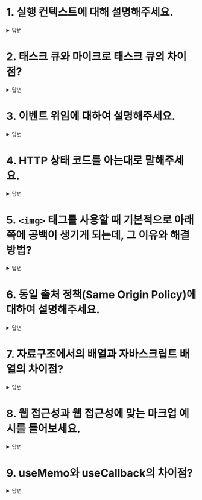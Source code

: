 # 1. 실행 컨텍스트에 대해 설명해주세요.

<details>

  <summary>답변</summary>

실행 컨텍스트는 실행할 코드에 제공할 환경 정보들을 모아놓은 객체이다.
스코프, 호이스팅, this, 함수, 클로저 등의 동작원리를 담고 있다.

실행 컨텍스트는 `실행 컨텍스트 스택`과 `렉시컬 환경`으로 구성되어 있다.

- 실행 컨텍스트는 코드의 실행 순서를 LIFO(Last In First Out) 구조로 관리한다.
- 렉시컬 환경은 모든 식별자와 바인딩된 값, 스코프를 기록하고 관리한다.
- 렉시컬 환경은 식별자와 식별자에 대입된 값을 키-값 형태의 스코프(전역, 함수, 블록 스코프)로 생성하여 관리한다.

[실행 컨텍스트와 자바스크립트의 동작 원리](https://catsbi.oopy.io/fffa6930-ca30-4f7e-88b6-28011fde5867)

</details>

# 2. 태스크 큐와 마이크로 태스크 큐의 차이점?

<details>

  <summary>답변</summary>

콜백 큐에는 두 가지 종류가 있는데, 태스크 큐와 마이크로 태스크 큐가 있다. 태스크 큐는 매크로 태스크 큐라고도 한다.

- 태스크 큐는 `setTimeout`, `setInterval`, `setImmediate` 등의 함수가 들어간다.
- 마이크로 태스크 큐는 `Promise`, `process`, `queueMicroTask`와 같은 함수가 들어간다.

이벤트는 마이크로 태스크 큐의 태스크를 모두 처리한 후에 태스크 큐의 태스크를 처리한다. 따라서 Promise 콜백 함수가 setTimeout()의 콜백 함수보다 빨리 처리된다.

</details>

# 3. 이벤트 위임에 대하여 설명해주세요.

<details>

  <summary>답변</summary>

캡쳐링과 버블링을 활용한 방식으로, 각 엘리먼트마다 이벤트 핸들러를 할당하지 않고 공통되는 부모 엘리먼트에 이벤트 핸들러를 할당하여 이벤트를 관리하는 방식이다.

`이벤트 캡쳐링`은 상위 엘리먼트에서 이벤트가 발생한 타겟 엘리먼트까지 이벤트가 전달되어 내려오는 현상을 이야기하고, `이벤트 버블링`은 이벤트가 발생한 타겟 엘리먼트에서 그 엘리먼트의 조상들까지 이벤트가 전달되는 현상을 이야기 한다.

이벤트 위임을 이용하면 여러 개의 자식 엘리먼트에 대한 이벤트 관리를 효율적으로 할 수 있고, 자식 엘리먼트가 동적으로 추가되거나 삭제될 때 이벤트 핸들러가 제대로 삭제 되지 않아 발생할 수 있는 메모리 누수를 방지할 수 있다.

</details>

# 4. HTTP 상태 코드를 아는대로 말해주세요.

<details>

  <summary>답변</summary>

자주 쓰이는 상태 코드

| 상태코드 | 코드명                | 설명                                                                 |
| -------- | --------------------- | -------------------------------------------------------------------- |
| 200      | OK                    | 요청이 성공적으로 보내졌음                                           |
| 201      | Created               | 요청이 성공적이었으며 새로운 리소스가 생성됨                         |
| 400      | Bad Request           | 잘못된 문법으로 인해 서버가 요청을 이해할 수 없음                    |
| 401      | Unauthorized          | 비인증된 요청임                                                      |
| 403      | Forbidden             | 콘텐츠에 접근할 권리가 없음                                          |
| 404      | Not Found             | 요청받은 리소스를 찾을 수 없음                                       |
| 500      | Internal Server Error | 서버에 문제가 있지만 서버가 정확한 문제 상황에 대하여 설명할 수 없음 |

※ http status 401 vs 403?

- 401: 클라이언트가 인증되지 않음. 로그인을 하지 않은 상태로 결제 내역을 보려고 하는 경우
- 403: 접근 권한이 없음. 로그인을 하였지만 다른 사람의 결제 내역을 보려고 하는 경우

</details>

# 5. `<img>` 태그를 사용할 때 기본적으로 아래쪽에 공백이 생기게 되는데, 그 이유와 해결방법?

<details>

  <summary>답변</summary>

`<img>`태그는 inline 레벨 요소이기 때문에 기본적으로 일반 텍스트와 동일하게 baseline을 기준으로 정렬된다.
즉, `vertical-align: baseline;`이라는 뜻이다.

y, j, p, g, q 등과 같이 하강문자를 위해 아래쪽에 공간이 더 있어야 하기 때문에 기본적으로 공백이 생긴다.

이를 해결하기 위해서는

- `display: block;`: 한 줄을 다 차지한다는 단점이 있다.
- `line-height: 0;`: 컨테이너 안의 다른 텍스트들에도 영향이 가므로 좋은 방법은 아니다.
- `<img>`태그에 `vertical-align: middle / top / bottom;`: 정렬 기준을 바꾸는 방법으로 가장 좋은 방법이다.

</details>

# 6. 동일 출처 정책(Same Origin Policy)에 대하여 설명해주세요.

<details>

  <summary>답변</summary>

동일 출처 정책은 프로토콜, 포트, 호스트가 같은 origin으로만 리소스 상호작용을 주고 받을 수 있도록 한 정책이다.

예를 들어 `localhost:3000` 클라이언트에서 `localhost:8080` 서버로 ajax 요청을 보내면 위 정책에 따라 에러를 마주하게 된다.

이를 해결하기 위하여 등장한 것이 CORS(Cross-Origin Resource Sharing)이다.

## CORS?

추가 HTTP 헤더를 이용하여 출처가 다른 도메인에서의 ajax 요청이라도 서버 단에서 데이터 접근 권한을 허용하는 정책이다.

`Access-Control-Allow-Origin` response header를 이용하여 특정 도메인이나 전체 도메인에서의 접근을 허용할 수 있다.

또는 Express 미들웨어 cors를 이용하여 접근을 허용할 수 있다.

클라이언트 단에서는 프록시 서버를 이용하여 접근을 허용할 수 있다.

</details>

# 7. 자료구조에서의 배열과 자바스크립트 배열의 차이점?

<details>

  <summary>답변</summary>

자료구조에서의 배열은 동일한 크기를 가진 메모리 공간이 연속적으로 나열된 자료구조를 말한다.

그러나 자바스크립트에서의 배열은 동일한 크기를 갖지 않아도 되고 연속적으로 이어져 있지 않을 수도 있다.

배열의 요소가 연속적으로 이어져있지 않은 배열을 희소 배열이라 한다.

이처럼 자바스크립트의 배열은 엄밀히 말해 일반적인 의미의 배열이 아니며, 일반적인 배열의 동작을 흉내 낸 특수한 객체이다.

</details>

# 8. 웹 접근성과 웹 접근성에 맞는 마크업 예시를 들어보세요.

<details>

  <summary>답변</summary>

웹 접근성은 모든 사람이 차별없이 웹 사이트를 자유롭게 이용할 수 있게 하는 권리를 말한다.

- 이미지에 alt와 같은 속성을 이용하여 대체 텍스트 제공
- 동영상에 대본이나 자막을 제공하고 자동재생을 금지
- input 태그에 label 제공하기
- a 태그에 title 속성을 이용하여 설명 제공

등

</details>

# 9. useMemo와 useCallback의 차이점?

<details>

  <summary>답변</summary>

`useMemo`는 메모이제이션된 값을 반환하고, `useCallback`은 메모이제이션 된 함수를 반환한다.

※ 메모이제이션

- 프로그램 실행 시 이전에 연산된 값을 기억하고 있는 것
- 연산에 필요한 값이 변경되지 않았다면 이전에 연산된 값을 이용한다.

리액트는 props, state가 바뀔 때와 부모 컴포넌트가 리렌더링 될 때 컴포넌트가 리렌더링된다.
이 과정에서 불필요한 리렌더링이 발생할 수 있는데 이는 성능 저하의 원인이 되기 때문에 특정 상황에서만 리렌더링이 될 수 있도록 `useMemo`와 `useCallback`을 사용한다.

</details>
